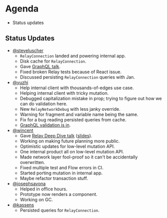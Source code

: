 # Agenda

* Status updates

## Status Updates

* [@steveluscher](https://github.com/steveluscher)
  * `RelayConnection` landed and powering internal app.
  * Disk cache for `RelayConnection`.
  * Gave [GraphQL talk](https://www.youtube.com/watch?v=UBGzsb2UkeY).
  * Fixed broken Relay tests because of React issue.
  * Discussed persisting `RelayConnection` queries with Jan.
* [@yuzhi](https://github.com/yuzhi)
  * Help internal client with thousands-of-edges use case.
  * Helping internal client with tricky mutation.
  * Debugged capitalization mistake in prop; trying to figure out how we can do validation here.
  * New `RelayNetworkDebug` with less janky override.
  * Warning for fragment and variable name being the same.
  * Fix for a bug reading persisted queries from cache.
  * [GraphQL validation is in](https://github.com/graphql/graphql-js/pull/355).
* [@wincent](https://github.com/wincent)
  * Gave [Relay Deep Dive talk](https://www.youtube.com/watch?v=oPSuvaYmXBY) ([slides](https://speakerdeck.com/wincent/relay-deep-dive)).
  * Working on making future planning more public.
  * Optimistic updates for low-level mutation API.
  * One internal product all on low-level mutation API.
  * Made network layer fool-proof so it can't be accidentally overwritten.
  * Fixed multiple test and Flow errors in CI.
  * Started porting mutation in internal app.
  * Maybe refactor transaction stuff.
* [@josephsavona](https://github.com/josephsavona)
  * Helped in office hours.
  * Prototype now renders a component.
  * Working on GC.
* [@kassens](https://github.com/kassens)
  * Persisted queries for `RelayConnection`.
